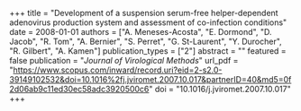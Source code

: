 +++
title = "Development of a suspension serum-free helper-dependent adenovirus production system and assessment of co-infection conditions"
date = 2008-01-01
authors = ["A. Meneses-Acosta", "E. Dormond", "D. Jacob", "R. Tom", "A. Bernier", "S. Perret", "G. St-Laurent", "Y. Durocher", "R. Gilbert", "A. Kamen"]
publication_types = ["2"]
abstract = ""
featured = false
publication = "*Journal of Virological Methods*"
url_pdf = "https://www.scopus.com/inward/record.uri?eid=2-s2.0-39149102532&doi=10.1016%2fj.jviromet.2007.10.017&partnerID=40&md5=0f2d06ab9c11ed30ec58adc3920500c6"
doi = "10.1016/j.jviromet.2007.10.017"
+++

